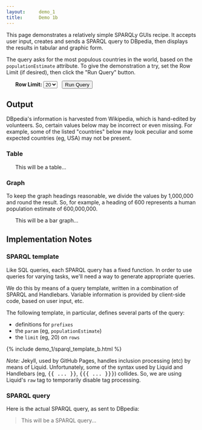 ```yaml
---
layout:     demo_1
title:      Demo 1b
---
```


This page demonstrates a relatively simple SPARQLy GUIs recipe.
It accepts user input, creates and sends a SPARQL query to DBpedia,
then displays the results in tabular and graphic form.

The query asks for the most populous countries in the world,
based on the `populationEstimate` attribute.
To give the demonstration a try, set the Row Limit (if desired),
then click the "Run Query" button.

<ul>
  <b>Row Limit:</b>
  <select name="limit" id="set_limit">
    <option>5</option>
    <option>10</option>
    <option selected="selected">20</option>
    <option>40</option>
  </select>
  &nbsp;
  <button id="run_query">Run Query</button>
</ul>


## Output

DBpedia's information is harvested from Wikipedia,
which is hand-edited by volunteers.
So, certain values below may be incorrect or even missing.
For example, some of the listed "countries" below may look peculiar
and some expected countries (eg, USA) may not be present.

### Table

<ul>
  <div id="sparql_table">
    This will be a table...
  </div>
</ul>

### Graph

To keep the graph headings reasonable,
we divide the values by 1,000,000 and round the result.
So, for example, a heading of 600 represents
a human population estimate of 600,000,000.

<ul>
  <div id="sparql_graph">
    This will be a bar graph...
  </div>
</ul>


## Implementation Notes


### SPARQL template

Like SQL queries, each SPARQL query has a fixed function.
In order to use queries for varying tasks,
we'll need a way to generate appropriate queries.

We do this by means of a query template,
written in a combination of SPARQL and Handlebars.
Variable information is provided by client-side code,
based on user input, etc.

The following template, in particular, defines several parts of the query:

* definitions for `prefixes`
* the `param` (eg, `populationEstimate`)
* the `limit` (eg, 20) on `rows`

{% include demo_1/sparql_template_b.html %}

*Note:*
Jekyll, used by GitHub Pages, handles inclusion processing (etc)
by means of Liquid.
Unfortunately, some of the syntax used by Liquid and Handlebars
(eg, <tt>{&#123; ... &#125;}</tt>, <tt>{&#123;{ ... }&#125;}</tt>) collides.
So, we are using Liquid's `raw` tag to temporarily disable tag processing.


### SPARQL query

Here is the actual SPARQL query, as sent to DBpedia:

<blockquote>
  <div id="sparql_query">
    This will be a SPARQL query...
  </div>
</blockquote>

